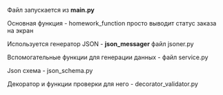 
Файл запускается из **main.py**

Основная функция - homework_function просто выводит статус заказа на экран

Используется генератор JSON - **json_messager** файл jsoner.py

Вспомогательные функции для генерации данных - файл service.py

Json схема - json_schema.py

Декоратор и функции проверки для него - decorator_validator.py
